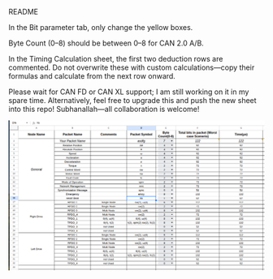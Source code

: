 README

In the Bit parameter tab, only change the yellow boxes.

Byte Count (0–8) should be between 0–8 for CAN 2.0 A/B.

In the Timing Calculation sheet, the first two deduction rows are commented. Do not overwrite these with custom calculations—copy their formulas and calculate from the next row onward.

Please wait for CAN FD or CAN XL support; I am still working on it in my spare time. Alternatively, feel free to upgrade this and push the new sheet into this repo! Subhanallah—all collaboration is welcome!

![image alt](https://github.com/seclrandd/CAN-BUS-Timing-Calculator/blob/d67b676909383d0d02801cf46b21b1db60749967/Calculation%20Example.png)